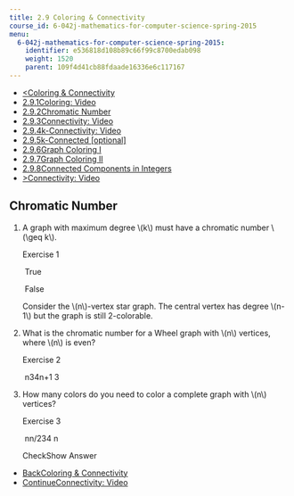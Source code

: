 ```yaml
---
title: 2.9 Coloring & Connectivity
course_id: 6-042j-mathematics-for-computer-science-spring-2015
menu:
  6-042j-mathematics-for-computer-science-spring-2015:
    identifier: e536818d108b89c66f99c8700edab098
    weight: 1520
    parent: 109f4d41cb88fdaade16336e6c117167
---
```

*   [<Coloring & Connectivity](/courses/electrical-engineering-and-computer-science/6-042j-mathematics-for-computer-science-spring-2015/structures/tp7-3)
*   [2.9.1Coloring: Video](/courses/electrical-engineering-and-computer-science/6-042j-mathematics-for-computer-science-spring-2015/structures/tp7-3)
*   [2.9.2Chromatic Number](/courses/electrical-engineering-and-computer-science/6-042j-mathematics-for-computer-science-spring-2015/structures/tp7-3/vertical-312af3a98ad1)
*   [2.9.3Connectivity: Video](/courses/electrical-engineering-and-computer-science/6-042j-mathematics-for-computer-science-spring-2015/structures/tp7-3/vertical-857c6f8a582c)
*   [2.9.4k-Connectivity: Video](/courses/electrical-engineering-and-computer-science/6-042j-mathematics-for-computer-science-spring-2015/structures/tp7-3/vertical-a730aa2d96d6)
*   [2.9.5k-Connected \[optional\]](/courses/electrical-engineering-and-computer-science/6-042j-mathematics-for-computer-science-spring-2015/structures/tp7-3/vertical-7dbbc5839c46)
*   [2.9.6Graph Coloring I](/courses/electrical-engineering-and-computer-science/6-042j-mathematics-for-computer-science-spring-2015/structures/tp7-3/vertical-c79a8bf5b197)
*   [2.9.7Graph Coloring II](/courses/electrical-engineering-and-computer-science/6-042j-mathematics-for-computer-science-spring-2015/structures/tp7-3/vertical-5c29d46d85ff)
*   [2.9.8Connected Components in Integers](/courses/electrical-engineering-and-computer-science/6-042j-mathematics-for-computer-science-spring-2015/structures/tp7-3/vertical-fef93eac28bc)
*   [\>Connectivity: Video](/courses/electrical-engineering-and-computer-science/6-042j-mathematics-for-computer-science-spring-2015/structures/tp7-3/vertical-857c6f8a582c)

Chromatic Number
----------------

  

1.  A graph with maximum degree \\(k\\) must have a chromatic number \\(\\geq k\\).
    
    Exercise 1
    
    &nbsp;True&nbsp;
    
    &nbsp;False&nbsp;
    
    Consider the \\(n\\)-vertex star graph. The central vertex has degree \\(n-1\\) but the graph is still 2-colorable.
    
2.  What is the chromatic number for a Wheel graph with \\(n\\) vertices, where \\(n\\) is even?
    
    Exercise 2
    
    &nbsp;n34n+1 3&nbsp;
    
3.  How many colors do you need to color a complete graph with \\(n\\) vertices?
    
    Exercise 3
    
    &nbsp;nn/234 n&nbsp;
    
    CheckShow Answer
    

*   [BackColoring & Connectivity](/courses/electrical-engineering-and-computer-science/6-042j-mathematics-for-computer-science-spring-2015/structures/tp7-3)
*   [ContinueConnectivity: Video](/courses/electrical-engineering-and-computer-science/6-042j-mathematics-for-computer-science-spring-2015/structures/tp7-3/vertical-857c6f8a582c)